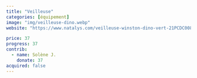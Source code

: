 ```yaml
---
title: "Veilleuse"
categories: [équipement]
image: "img/veilleuse-dino.webp"
website: "https://www.natalys.com/veilleuse-winston-dino-vert-21PCDC008LUM600.html"

price: 37
progress: 37
contrib:
  - name: Solène J.
    donate: 37
acquired: false
--- 
```

